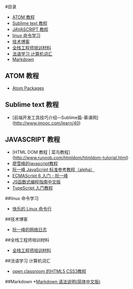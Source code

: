 

#目录
* [ATOM 教程](#atom)
* [Sublime text 教程](#sublime)
* [JAVASCRIPT 教程](#javascript)
* [linux 命令学习](#linux)
* [技术博客](#blog)
* [全栈工程师培训材料](#document)
* [法语学习 计算机词汇](#francais)
* [Markdown](#markdown)

## <a name="atom">ATOM 教程</a>
* [Atom Packages](http://flight-manual.atom.io/using-atom/sections/atom-packages/)

## <a name="sublime"></a>Sublime text 教程
* [前端开发工具技巧介绍—Sublime篇-慕课网]
(http://www.imooc.com/learn/40)

## <a name="javascript"></a> JAVASCRIPT 教程
* [HTML DOM 教程 | 菜鸟教程]
(http://www.runoob.com/htmldom/htmldom-tutorial.html)
* [廖雪峰的javascript教程](http://www.liaoxuefeng.com/wiki/001434446689867b27157e896e74d51a89c25cc8b43bdb3000/001434501436552e03ec6cc152b4c84959f14d0ea278488000)
* [阮一峰 JavaScript 标准参考教程（alpha）](http://javascript.ruanyifeng.com/grammar/array.html)
* [ECMAScript 6 入门 - 阮一峰](http://es6.ruanyifeng.com/)
* [JS函数式编程指南中文版](https://github.com/llh911001/mostly-adequate-guide-chinese)
* [TypeScript 入门教程](https://github.com/xcatliu/typescript-tutorial)


##<a name="linux"></a>linux 命令学习
* [快乐的 Linux 命令行
](http://billie66.github.io/TLCL/index.html)

##<a id="blog">技术博客</a>
* [阮一峰的网络日志](http://www.ruanyifeng.com/blog/)

##<a name="document"></a>全栈工程师培训材料
* [全栈工程师培训材料](https://github.com/ruanyf/jstraining)

##<a name="francais"></a>法语学习 计算机词汇
* [open classroom 的HTML5 CSS3教程](https://openclassrooms.com/courses/apprenez-a-creer-votre-site-web-avec-html5-et-css3/comment-fait-on-pour-creer-des-sites-web)

##<a name="markdown"></a>Markdown
*[Markdown 语法说明(简体中文版)](http://wowubuntu.com/markdown/index.html)